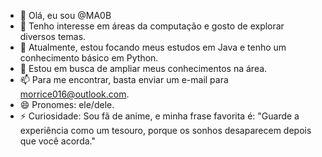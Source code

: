 - 👋 Olá, eu sou @MA0B
- 👀 Tenho interesse em áreas da computação e gosto de explorar diversos temas.
- 🌱 Atualmente, estou focando meus estudos em Java e tenho um conhecimento básico em Python.
- 💞️ Estou em busca de ampliar meus conhecimentos na área.
- 📫 Para me encontrar, basta enviar um e-mail para morrice016@outlook.com.
- 😄 Pronomes: ele/dele.
- ⚡ Curiosidade: Sou fã de anime, e minha frase favorita é: "Guarde a experiência como um tesouro, porque os sonhos desaparecem depois que você acorda."

